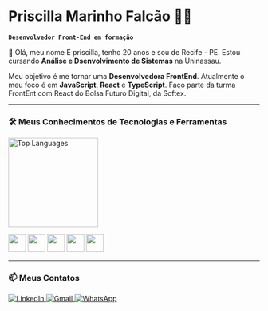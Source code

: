 # Priscilla Marinho Falcão 👨‍💻
**`Desenvolvedor Front-End em formação`**

👋 Olá, meu nome É priscilla, tenho 20 anos e sou de Recife - PE.
Estou cursando **Análise e Dsenvolvimento de Sistemas** na Uninassau.

Meu objetivo é me tornar uma **Desenvolvedora FrontEnd**.
Atualmente o meu foco é em **JavaScript**, **React** e **TypeScript**.
Faço parte da turma FrontEnt com React do Bolsa Futuro Digital, da Softex.

---

### 🛠️ Meus Conhecimentos de Tecnologias e Ferramentas
<p>
<img height="180em" src="https://github-readme-stats.vercel.app/api/top-langs/?username=Priscilla-Marinho2005&layout=compact" alt="Top Languages"/>
</p>
<p align="left">
  <img src="https://cdn.jsdelivr.net/gh/devicons/devicon@latest/icons/html5/html5-original.svg" width="35px" />
  <img src="https://cdn.jsdelivr.net/gh/devicons/devicon@latest/icons/css3/css3-original.svg" width="35px" />
  <img src="https://cdn.jsdelivr.net/gh/devicons/devicon@latest/icons/javascript/javascript-original.svg" width="35px" />
  <img src="https://cdn.jsdelivr.net/gh/devicons/devicon@latest/icons/git/git-original.svg" width="35px" />
  <img src="https://cdn.jsdelivr.net/gh/devicons/devicon@latest/icons/figma/figma-original.svg" width="35px" />
</p>

---

### 📫 Meus Contatos

<p>
  <a href="https://www.linkedin.com/in/priscilla-marinho-falc%C3%A3o/" target="_blank" rel="noopener noreferrer">
    <img src="https://img.shields.io/badge/LinkedIn-0A66C2?style=for-the-badge&logo=linkedin&logoColor=white" alt="LinkedIn"/>
  </a>
  <a href="https://mail.google.com/mail/u/0/?fs=1&to=priscillamarinho2005@gmail.com&tf=cm" target="_blank" rel="noopener noreferrer">
    <img src="https://img.shields.io/badge/Gmail-D14836?style=for-the-badge&logo=gmail&logoColor=white" alt="Gmail"/>
  </a>
  <a href="https://wa.me/qr/SI7ZKRHLCJBGM1" target="_blank" rel="noopener noreferrer">
    <img src="https://img.shields.io/badge/WhatsApp-25D366?style=for-the-badge&logo=whatsapp&logoColor=white" alt="WhatsApp"/>
  </a>
</p>
